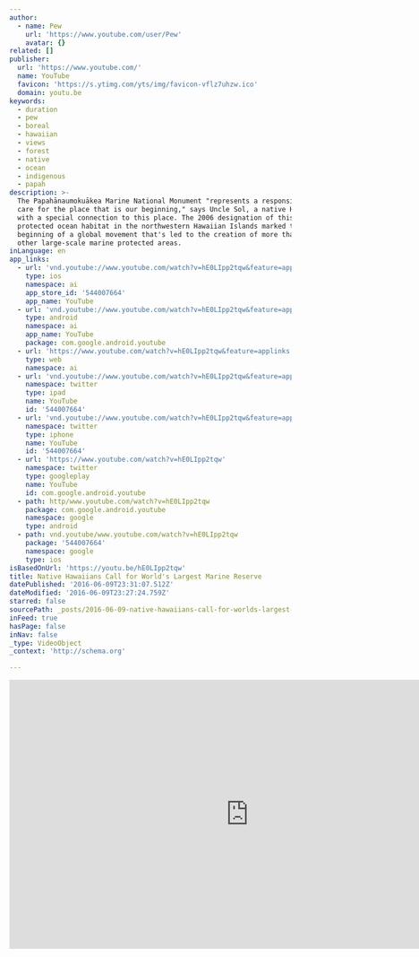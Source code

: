 ```yaml
---
author:
  - name: Pew
    url: 'https://www.youtube.com/user/Pew'
    avatar: {}
related: []
publisher:
  url: 'https://www.youtube.com/'
  name: YouTube
  favicon: 'https://s.ytimg.com/yts/img/favicon-vflz7uhzw.ico'
  domain: youtu.be
keywords:
  - duration
  - pew
  - boreal
  - hawaiian
  - views
  - forest
  - native
  - ocean
  - indigenous
  - papah
description: >-
  The Papahānaumokuākea Marine National Monument "represents a responsibility to
  care for the place that is our beginning," says Uncle Sol, a native Hawaiian
  with a special connection to this place. The 2006 designation of this highly
  protected ocean habitat in the northwestern Hawaiian Islands marked the
  beginning of a global movement that's led to the creation of more than a dozen
  other large-scale marine protected areas.
inLanguage: en
app_links:
  - url: 'vnd.youtube://www.youtube.com/watch?v=hE0LIpp2tqw&feature=applinks'
    type: ios
    namespace: ai
    app_store_id: '544007664'
    app_name: YouTube
  - url: 'vnd.youtube://www.youtube.com/watch?v=hE0LIpp2tqw&feature=applinks'
    type: android
    namespace: ai
    app_name: YouTube
    package: com.google.android.youtube
  - url: 'https://www.youtube.com/watch?v=hE0LIpp2tqw&feature=applinks'
    type: web
    namespace: ai
  - url: 'vnd.youtube://www.youtube.com/watch?v=hE0LIpp2tqw&feature=applinks'
    namespace: twitter
    type: ipad
    name: YouTube
    id: '544007664'
  - url: 'vnd.youtube://www.youtube.com/watch?v=hE0LIpp2tqw&feature=applinks'
    namespace: twitter
    type: iphone
    name: YouTube
    id: '544007664'
  - url: 'https://www.youtube.com/watch?v=hE0LIpp2tqw'
    namespace: twitter
    type: googleplay
    name: YouTube
    id: com.google.android.youtube
  - path: http/www.youtube.com/watch?v=hE0LIpp2tqw
    package: com.google.android.youtube
    namespace: google
    type: android
  - path: vnd.youtube/www.youtube.com/watch?v=hE0LIpp2tqw
    package: '544007664'
    namespace: google
    type: ios
isBasedOnUrl: 'https://youtu.be/hE0LIpp2tqw'
title: Native Hawaiians Call for World's Largest Marine Reserve
datePublished: '2016-06-09T23:31:07.512Z'
dateModified: '2016-06-09T23:27:24.759Z'
starred: false
sourcePath: _posts/2016-06-09-native-hawaiians-call-for-worlds-largest-marine-reserve.md
inFeed: true
hasPage: false
inNav: false
_type: VideoObject
_context: 'http://schema.org'

---
```

<iframe src="https://cdn.embedly.com/widgets/media.html?src=https%3A%2F%2Fwww.youtube.com%2Fembed%2FhE0LIpp2tqw%3Ffeature%3Doembed&amp;url=http%3A%2F%2Fwww.youtube.com%2Fwatch%3Fv%3DhE0LIpp2tqw&amp;image=https%3A%2F%2Fi.ytimg.com%2Fvi%2FhE0LIpp2tqw%2Fhqdefault.jpg&amp;key=b7d04c9b404c499eba89ee7072e1c4f7&amp;type=text%2Fhtml&amp;schema=youtube" width="854" height="480" scrolling="no" frameborder="0" allowfullscreen="" style=""></iframe>